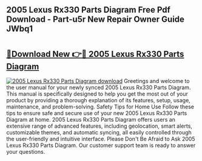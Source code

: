 ## 2005 Lexus Rx330 Parts Diagram Free Pdf Download - Part-u5r New Repair Owner Guide JWbq1

# <h2><a href="http://dfpspg.blite.top/?on=2005+Lexus+Rx330+Parts+Diagram">🔗Download New 👉🔴 2005 Lexus Rx330 Parts Diagram</a></h2>

[![2005 Lexus Rx330 Parts Diagram download](https://i.imgur.com/lujVjoI.png)](http://dfpspg.blite.top/?on=2005+Lexus+Rx330+Parts+Diagram)
Greetings and welcome to the user manual for your newly synced 2005 Lexus Rx330 Parts Diagram. This manual is specifically designed to help you get the most out of your product by providing a thorough explanation of its features, setup, usage, maintenance, and problem-solving. Safety Tips for Home Use Follow these tips to ensure safe and secure use of your new 2005 Lexus Rx330 Parts Diagram at home. 2005 Lexus Rx330 Parts Diagram offers users an extensive range of advanced features, including geolocation, smart alerts, customizable themes, and automatic syncing, all easily controlled through the user-friendly and intuitive interface. Please Don't Be Afraid to Ask 2005 Lexus Rx330 Parts Diagram. Our customer support team is ready to answer your questions.
